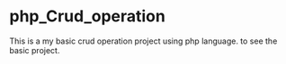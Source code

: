 # php_Crud_operation
This is a my basic crud operation project using php language. to see the basic project.

